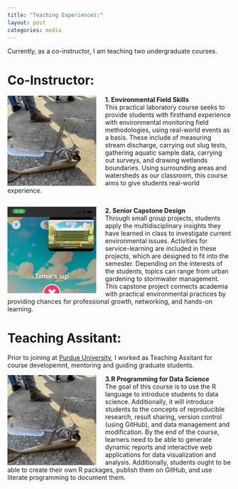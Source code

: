 ```yaml
---
title: "Teaching Experiences:"
layout: post
categories: media
---
```

Currently, as a co-instructor, I am teaching two undergraduate courses. 

# Co-Instructor:
<div>
    <img align="left" width="200" src="/File/NRES338.jpg" style="margin-right: 20px;">
    <p><strong>1. Environmental Field Skills</strong><br>
  This practical laboratory course seeks to provide students with firsthand experience with environmental monitoring field methodologies, using real-world events as a basis. These include of measuring stream discharge, carrying out slug tests, gathering aquatic sample data, carrying out surveys, and drawing wetlands boundaries. Using surrounding areas and watersheds as our classroom, this course aims to give students real-world experience.</p>
</div>

<div style="clear:both;"></div>

<div>
    <img align="left" width="200" src="/File/NRES497.PNG" style="margin-right: 20px;">
    <p><strong>2. Senior Capstone Design</strong><br>
    Through small group projects, students apply the multidisciplinary insights they have learned in class to investigate current environmental issues. Activities for service-learning are included in these projects, which are designed to fit into the semester. Depending on the interests of the students, topics can range from urban gardening to stormwater management. This capstone project connects academia with practical environmental practices by providing chances for professional growth, networking, and hands-on learning.</p>
</div>



# Teaching Assitant:
Prior to joining at <a href="[https://github.com/bijoychandraAU/PrecipTDS](https://ag.purdue.edu/department/nres/meet_the_staff/index.html)">Purdue University</a>, I worked as Teaching Assitant for course developemnt, mentoring and guiding graduate students.
<div>
    <img align="left" width="200" src="/File/NRES338.jpg" style="margin-right: 20px;">
    <p><strong> 3.R Programming for Data Science</strong><br>
  The goal of this course is to use the R language to introduce students to data science. Additionally, it will introduce students to the concepts of reproducible research, result sharing, version control (using GitHub), and data management and modification. By the end of the course, learners need to be able to generate dynamic reports and interactive web applications for data visualization and analysis. Additionally, students ought to be able to create their own R packages, publish them on GitHub, and use literate programming to document them.</p>
</div>


